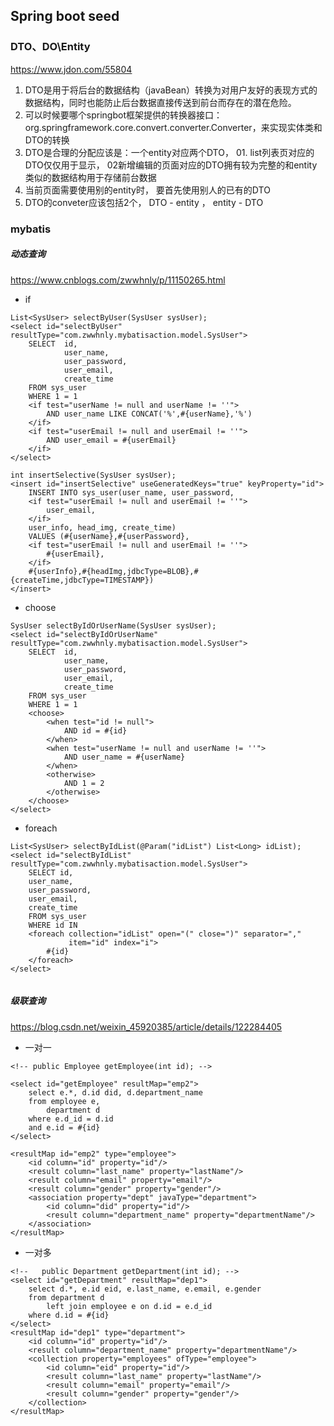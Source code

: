 ## Spring boot seed

### DTO、DO\Entity
<https://www.jdon.com/55804>
1. DTO是用于将后台的数据结构（javaBean）转换为对用户友好的表现方式的数据结构，同时也能防止后台数据直接传送到前台而存在的潜在危险。
2. 可以时候要哪个springbot框架提供的转换器接口： org.springframework.core.convert.converter.Converter，来实现实体类和DTO的转换
3. DTO是合理的分配应该是：一个entity对应两个DTO，  01. list列表页对应的DTO仅仅用于显示， 02新增编辑的页面对应的DTO拥有较为完整的和entity类似的数据结构用于存储前台数据
4. 当前页面需要使用别的entity时， 要首先使用别人的已有的DTO
5. DTO的conveter应该包括2个， DTO - entity ， entity - DTO

### mybatis

##### 动态查询
<https://www.cnblogs.com/zwwhnly/p/11150265.html>

* if
```
List<SysUser> selectByUser(SysUser sysUser);
<select id="selectByUser" resultType="com.zwwhnly.mybatisaction.model.SysUser">
    SELECT  id,
            user_name,
            user_password,
            user_email,
            create_time
    FROM sys_user
    WHERE 1 = 1
    <if test="userName != null and userName != ''">
        AND user_name LIKE CONCAT('%',#{userName},'%')
    </if>
    <if test="userEmail != null and userEmail != ''">
        AND user_email = #{userEmail}
    </if>
</select>

int insertSelective(SysUser sysUser);
<insert id="insertSelective" useGeneratedKeys="true" keyProperty="id">
    INSERT INTO sys_user(user_name, user_password,
    <if test="userEmail != null and userEmail != ''">
        user_email,
    </if>
    user_info, head_img, create_time)
    VALUES (#{userName},#{userPassword},
    <if test="userEmail != null and userEmail != ''">
        #{userEmail},
    </if>
    #{userInfo},#{headImg,jdbcType=BLOB},#{createTime,jdbcType=TIMESTAMP})
</insert>
```

* choose
```
SysUser selectByIdOrUserName(SysUser sysUser);
<select id="selectByIdOrUserName" resultType="com.zwwhnly.mybatisaction.model.SysUser">
    SELECT  id,
            user_name,
            user_password,
            user_email,
            create_time
    FROM sys_user
    WHERE 1 = 1
    <choose>
        <when test="id != null">
            AND id = #{id}
        </when>
        <when test="userName != null and userName != ''">
            AND user_name = #{userName}
        </when>
        <otherwise>
            AND 1 = 2
        </otherwise>
    </choose>
</select>
```

* foreach
```
List<SysUser> selectByIdList(@Param("idList") List<Long> idList);
<select id="selectByIdList" resultType="com.zwwhnly.mybatisaction.model.SysUser">
    SELECT id,
    user_name,
    user_password,
    user_email,
    create_time
    FROM sys_user
    WHERE id IN
    <foreach collection="idList" open="(" close=")" separator=","
             item="id" index="i">
        #{id}
    </foreach>
</select>


```

##### 级联查询
<https://blog.csdn.net/weixin_45920385/article/details/122284405>

* 一对一
```
<!-- public Employee getEmployee(int id); -->

<select id="getEmployee" resultMap="emp2">
	select e.*, d.id did, d.department_name
	from employee e,
		department d
	where e.d_id = d.id
	and e.id = #{id}
</select>

<resultMap id="emp2" type="employee">
	<id column="id" property="id"/>
	<result column="last_name" property="lastName"/>
	<result column="email" property="email"/>
	<result column="gender" property="gender"/>
	<association property="dept" javaType="department">
		<id column="did" property="id"/>
		<result column="department_name" property="departmentName"/>
	</association>
</resultMap>
```

* 一对多
```
<!--   public Department getDepartment(int id); -->
<select id="getDepartment" resultMap="dep1">
	select d.*, e.id eid, e.last_name, e.email, e.gender
	from department d
		left join employee e on d.id = e.d_id
	where d.id = #{id}
</select>
<resultMap id="dep1" type="department">
	<id column="id" property="id"/>
	<result column="department_name" property="departmentName"/>
	<collection property="employees" ofType="employee">
		<id column="eid" property="id"/>
		<result column="last_name" property="lastName"/>
		<result column="email" property="email"/>
		<result column="gender" property="gender"/>
	</collection>
</resultMap>

```